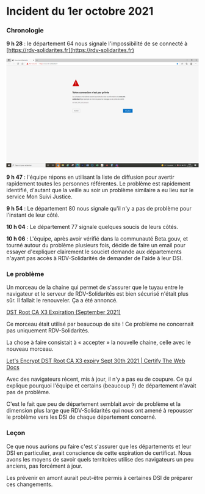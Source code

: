 # Incident du 1er octobre 2021

### Chronologie

**9 h 28** : le département 64 nous signale l'impossibilité de se connecté à [https://rdv-solidarites.fr](https://rdv-solidarites.fr)  


![](../../../.gitbook/assets/image001.png)

**9 h 47** : l'équipe répons en utilisant la liste de diffusion pour avertir rapidement toutes les personnes référentes. Le problème est rapidement identifié, d'autant que la veille au soir un problème similaire a eu lieu sur le service Mon Suivi Justice.

**9 h 54** : Le département 80 nous signale qu'il n'y a pas de problème pour l'instant de leur côté.

**10 h 04** : Le département 77 signale quelques soucis de leurs côtés.

**10 h 06** : L'équipe, après avoir vérifié dans la communauté Beta.gouv, et tourné autour du problème plusieurs fois, décide de faire un email pour essayer d'expliquer clairement le souciet demande aux départements n'ayant pas accès à RDV-Solidarités de demander de l'aide à leur DSI.

### Le problème

Un morceau de la chaine qui permet de s'assurer que le tuyau entre le navigateur et le serveur de RDV-Solidarités est bien sécurisé n'était plus sûr. Il fallait le renouveler. Ça a été annoncé.

[DST Root CA X3 Expiration \(September 2021\)](https://letsencrypt.org/docs/dst-root-ca-x3-expiration-september-2021/)

Ce morceau était utilisé par beaucoup de site ! Ce problème ne concernait pas uniquement RDV-Solidarités.

La chose  à faire consistait à « accepter » la nouvelle chaine, celle avec le nouveau morceau.

[Let's Encrypt DST Root CA X3 expiry Sept 30th 2021 \| Certify The Web Docs](https://docs.certifytheweb.com/docs/kb/kb-202109-letsencrypt/)

Avec des navigateurs récent, mis à jour, il n'y a pas eu de coupure. Ce qui explique pourquoi l'équipe et certains \(beaucoup ?\) de département n'avait pas de problème.

C'est le fait que peu de département semblait avoir de problème et la dimension plus large que RDV-Solidarités qui nous ont amené à repousser le problème vers les DSI de chaque département concerné. 

### Leçon

Ce que nous aurions pu faire c'est s'assurer que les départements et leur DSI en particulier, avait conscience de cette expiration de certificat. Nous avons les moyens de savoir quels territoires utilise des navigateurs un peu anciens, pas forcément à jour.

Les prévenir en amont aurait peut-être permis à certaines DSI de préparer ces changements.

